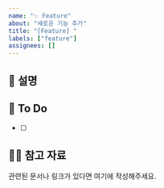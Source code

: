 ```yaml
---
name: "✨ Feature"
about: "새로운 기능 추가"
title: "[Feature] "
labels: ["feature"]
assignees: []
---
```


## 📄 설명
<!--새로운 기능에 대한 설명을 작성해 주세요. 자세히 적을수록 좋아요!-->

## 📝 To Do
<!-- 해야 할 일들을 아래 체크박스 형태로 작성해 주세요 -->
- [ ]
  
## 🙋🏻 참고 자료
관련된 문서나 링크가 있다면 여기에 작성해주세요.
